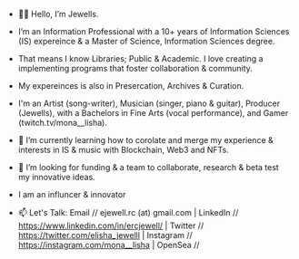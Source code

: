 - 👋🏾 Hello, I’m Jewells.
- I’m an Information Professional with a 10+ years of Information Sciences (IS) expereince & a Master of Science, Information Sciences degree. 
- That means I know Libraries; Public & Academic. I love creating a implementing programs that foster collaboration & community. 
- My expereinces is also in Presercation, Archives & Curation. 

- I'm an Artist (song-writer), Musician (singer, piano & guitar), Producer (Jewells), with a Bachelors in Fine Arts (vocal performance), and Gamer (twitch.tv/mona__lisha). 

- 🌱 I’m currently learning how to corolate and merge my experience & interests in IS & music with Blockchain, Web3 and NFTs. 
- 💞️ I’m looking for funding & a team to collaborate, research & beta test my innovative ideas. 

- I am an influncer & innovator 

- 📫 Let's Talk: Email // ejewell.rc (at) gmail.com | LinkedIn // https://www.linkedin.com/in/ercjewell/ | Twitter // https://twitter.com/elisha_jewelll | Instagram // https://instagram.com/mona__lisha | OpenSea // 

<!---
ercjewell/ercjewell is a ✨ special ✨ repository because its `README.md` (this file) appears on your GitHub profile.
You can click the Preview link to take a look at your changes.
--->
